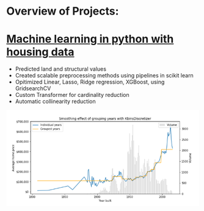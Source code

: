 # Overview of Projects:

# [Machine learning in python with housing data](https://github.com/radarreed/Machine_Learning_housing_data/blob/master/Structure_Linear.ipynb)
* Predicted land and structural values
* Created scalable preprocessing methods using pipelines in scikit learn
* Opitimized Linear, Lasso, Ridge regression, XGBoost, using GridsearchCV
* Custom Transformer for cardinality reduction
* Automatic collinearity reduction

![](https://github.com/radarreed/Portfolio/blob/master/images/structure_year_blend.png)

